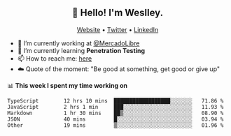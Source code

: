 <h2 align="center">👋 Hello! I'm Weslley.</h2>
<p align="center">
  <a href="http://weslleyneri.com.br">Website</a> •
  <a href="https://twitter.com/Weslley_Neri">Twitter</a> •
  <a href="https://www.linkedin.com/in/weslley-neri-3658908b">LinkedIn</a>
</p>


- 🔭 I’m currently working at [@MercadoLibre](https://github.com/mercadolibre)
- 🌱 I’m currently learning **Penetration Testing**
- 📫 How to reach me: [here](mailto:weslley39@gmail.com)
- ☁️ Quote of the moment: "Be good at something, get good or give up"

📊 **This week I spent my time working on**
<!--START_SECTION:waka-->

```text
TypeScript        12 hrs 10 mins  ██████████████████░░░░░░░   71.86 %
JavaScript        2 hrs 1 min     ███░░░░░░░░░░░░░░░░░░░░░░   11.93 %
Markdown          1 hr 30 mins    ██▒░░░░░░░░░░░░░░░░░░░░░░   08.90 %
JSON              40 mins         █░░░░░░░░░░░░░░░░░░░░░░░░   03.94 %
Other             19 mins         ▒░░░░░░░░░░░░░░░░░░░░░░░░   01.96 %
```

<!--END_SECTION:waka-->

<!-- Inspired by https://github.com/gruselhaus/gruselhaus -->